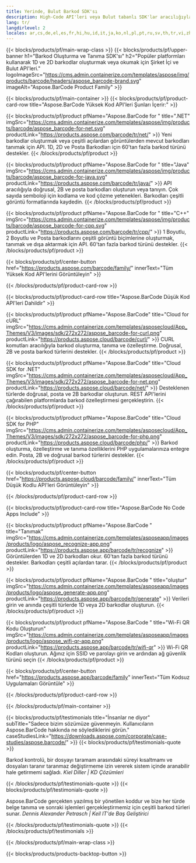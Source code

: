 ```yaml
---
title: Yerinde, Bulut Barkod SDK'sı
description: High-Code API'leri veya Bulut tabanlı SDK'lar aracılığıyla barkod işleme uygulamaları oluşturun. Barkod oluşturma veya tanıma için platformlar arası uygulamaları kullanın.
lang: tr/
langdirlevel: 2
locales: ar,cs,de,el,es,fr,hi,hu,id,it,ja,ko,nl,pl,pt,ru,sv,th,tr,vi,zh,zh-hant
---
```


{{< blocks/products/pf/main-wrap-class >}}
{{< blocks/products/pf/upper-banner h1="Barkod Oluşturma ve Tanıma SDK'sı" h2="Popüler platformları kullanarak 1D ve 2D barkodlar oluşturmak veya okumak için Şirket İçi ve Bulut API'leri." logoImageSrc="https://cms.admin.containerize.com/templates/aspose/img/products/barcode/headers/aspose_barcode-brand.svg" imageAlt="Aspose.BarCode Product Family" >}}

{{< blocks/products/pf/main-container >}}
{{< blocks/products/pf/product-card-row title="Aspose.BarCode Yüksek Kod API'leri Şunları İçerir:" >}}

{{< blocks/products/pf/product pfName="Aspose.BarCode for " title=".NET" imgSrc="https://cms.admin.containerize.com/templates/aspose/img/products/barcode/aspose_barcode-for-net.svg" productLink="https://products.aspose.com/barcode/tr/net/" >}}
Yeni barkodlar oluşturmak veya çeşitli açılardan görüntülerden mevcut barkodları tanımak için API. 1D, 2D ve Posta Barkodları için 60'tan fazla barkod türünü destekler.
{{< /blocks/products/pf/product >}}

{{< blocks/products/pf/product pfName="Aspose.BarCode for " title="Java" imgSrc="https://cms.admin.containerize.com/templates/aspose/img/products/barcode/aspose_barcode-for-java.svg" productLink="https://products.aspose.com/barcode/tr/java/" >}}
API aracılığıyla doğrusal, 2B ve posta barkodları oluşturun veya tanıyın. Çok sayıda semboloji için kodlama ve kod çözme yetenekleri. Barkodları çeşitli görüntü formatlarında kaydedin.
{{< /blocks/products/pf/product >}}

{{< blocks/products/pf/product pfName="Aspose.BarCode for " title="C++" imgSrc="https://cms.admin.containerize.com/templates/aspose/img/products/barcode/aspose_barcode-for-cpp.svg" productLink="https://products.aspose.com/barcode/tr/cpp/" >}}
1 Boyutlu, 2 Boyutlu ve Posta barkodlarını çeşitli görüntü biçimlerine oluşturmak, tanımak ve dışa aktarmak için API. 60'tan fazla barkod türünü destekler.
{{< /blocks/products/pf/product >}}

{{< blocks/products/pf/center-button href="https://products.aspose.com/barcode/family/" innerText="Tüm Yüksek Kod API'lerini Görüntüleyin" >}}

{{< /blocks/products/pf/product-card-row >}}

{{< blocks/products/pf/product-card-row title="Aspose.BarCode Düşük Kod API'leri Dahildir" >}}

{{< blocks/products/pf/product pfName="Aspose.BarCode" title="Cloud for cURL" imgSrc="https://cms.admin.containerize.com/templates/asposecloud/App_Themes/V3/images/sdk/272x272/aspose_barcode-for-curl.png" productLink="https://products.aspose.cloud/barcode/curl/" >}}
CURL komutları aracılığıyla barkod oluşturma, tanıma ve özelleştirme. Doğrusal, 2B ve posta barkod türlerini destekler.
{{< /blocks/products/pf/product >}}

{{< blocks/products/pf/product pfName="Aspose.BarCode" title="Cloud SDK for .NET" imgSrc="https://cms.admin.containerize.com/templates/asposecloud/App_Themes/V3/images/sdk/272x272/aspose_barcode-for-net.png" productLink="https://products.aspose.cloud/barcode/net/" >}}
Desteklenen türlerde doğrusal, posta ve 2B barkodlar oluşturun. REST API'lerini çağırabilen platformlarda barkod özelleştirmesi gerçekleştirin.
{{< /blocks/products/pf/product >}}

{{< blocks/products/pf/product pfName="Aspose.BarCode" title="Cloud SDK for PHP" imgSrc="https://cms.admin.containerize.com/templates/asposecloud/App_Themes/V3/images/sdk/272x272/aspose_barcode-for-php.png" productLink="https://products.aspose.cloud/barcode/php/" >}}
Barkod oluşturma, özelleştirme ve tanıma özelliklerini PHP uygulamalarınıza entegre edin. Posta, 2B ve doğrusal barkod türlerini destekler.
{{< /blocks/products/pf/product >}}

{{< blocks/products/pf/center-button href="https://products.aspose.cloud/barcode/family/" innerText="Tüm Düşük Kodlu API'leri Görüntüleyin" >}}

{{< /blocks/products/pf/product-card-row >}}

{{< blocks/products/pf/product-card-row title="Aspose.BarCode No Code Apps Include" >}}

{{< blocks/products/pf/product pfName="Aspose.BarCode " title="Tanımak" imgSrc="https://cms.admin.containerize.com/templates/asposeapp/images/products/logo/aspose_recognize-app.png" productLink="https://products.aspose.app/barcode/tr/recognize" >}}
Görüntülerden 1D ve 2D barkodları okur. 60'tan fazla barkod türünü destekler. Barkodları çeşitli açılardan tarar.
{{< /blocks/products/pf/product >}}

{{< blocks/products/pf/product pfName="Aspose.BarCode " title="oluştur" imgSrc="https://cms.admin.containerize.com/templates/asposeapp/images/products/logo/aspose_generate-app.png" productLink="https://products.aspose.app/barcode/tr/generate" >}}
Verileri girin ve anında çeşitli türlerde 1D veya 2D barkodlar oluşturun.
{{< /blocks/products/pf/product >}}

{{< blocks/products/pf/product pfName="Aspose.BarCode " title="Wi-Fi QR Kodu Oluşturun" imgSrc="https://cms.admin.containerize.com/templates/asposeapp/images/products/logo/aspose_wifi-qr-app.png" productLink="https://products.aspose.app/barcode/tr/wifi-qr" >}}
Wi-Fi QR Kodları oluşturun. Ağınız için SSID ve parolayı girin ve ardından ağ güvenlik türünü seçin
{{< /blocks/products/pf/product >}}

{{< blocks/products/pf/center-button href="https://products.aspose.app/barcode/family" innerText="Tüm Kodsuz Uygulamaları Görüntüle" >}}

{{< /blocks/products/pf/product-card-row >}}

{{< /blocks/products/pf/main-container >}}

<!--peoplesSayingSection-->
{{< blocks/products/pf/testimonials title="İnsanlar ne diyor" subTitle="Sadece bizim sözümüze güvenmeyin. Kullanıcıların Aspose.BarCode hakkında ne söylediklerini görün." caseStudiesLink="https://downloads.aspose.com/corporate/case-studies/aspose.barcode/" >}}
{{< blocks/products/pf/testimonials-quote >}}
<p class="first">
 Barkod kontrolü, bir dosyayı taramam arasındaki süreyi kısaltmamı ve dosyaları taranır taranmaz değiştirmeme izin vererek sistem içinde aranabilir hale getirmemi sağladı. <em>Kiel Diller | KD Çözümleri</em>
</p>
{{< /blocks/products/pf/testimonials-quote >}}
{{< blocks/products/pf/testimonials-quote >}}
<p class="second">
 Aspose.BarCode gerçekten yazılmış bir yönetilen koddur ve bize her türde belge tanıma ve sonraki işlemleri gerçekleştirmemiz için çeşitli barkod türleri sunar. <em>Dennis Alexander Petrasch | Keil IT'de Baş Geliştirici</em>
</p>
{{< /blocks/products/pf/testimonials-quote >}}
{{< /blocks/products/pf/testimonials >}}
<!--peoplesSayingSection End-->

{{< /blocks/products/pf/main-wrap-class >}}

{{< blocks/products/products-backtop-button >}}